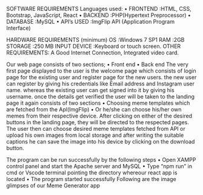 SOFTWARE REQUIREMENTS Languages used:
• FRONTEND :HTML, CSS, Bootstrap, JavaScript, React 
• BACKEND :PHP(Hypertext Preprocessor) 
• DATABASE :MySQL 
• API’s USED :ImgFlip API (Application Program Interface)

HARDWARE REQUIREMENTS (minimum) 
OS :Windows 7 SP1 
RAM :2GB STORAGE :250 MB 
INPUT DEVICE :Keyboard or touch screen. 
OTHER REQUIREMENTS: A Good Internet Connection, Integrated video card.

Our web page consists of two sections;
• Front end 
• Back end 
The very first page displayed to the user is the welcome page which consists of login page for the existing user 
and register page for the new users. the new user can register by giving his credentials like Email address and 
Instagram user name. whereas the existing user can get signed into it by giving his username. 
once the details get verified the user will be taken to the landing page it again consists of two sections
• Choosing meme templates which are fetched from the Apl(ImgFlip) 
• Or he/she can choose his/her own memes from their respective device. After clicking on either of the desired buttons in the landing page,
  they will be directed to the respected pages. The user then can choose desired meme templates fetched from API or upload his own images
  from local storage and after writing the suitable captions he can save the image into his device by clicking on the download button.

The program can be run successfully by the following steps 
• Open XAMPP control panel and start the Apache server and MySQL 
• Type “npm run” in cmd or Vscode terminal pointing the directory whereour react app is located 
• The program started successfully Following are the image glimpses of our Meme Generator app
